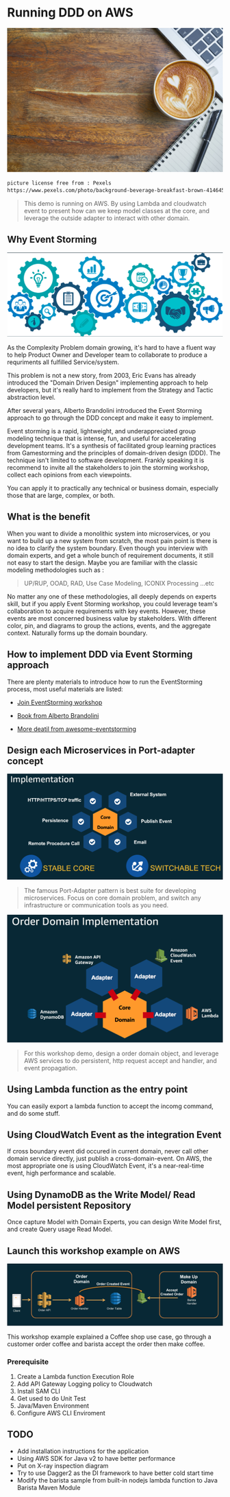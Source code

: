# Running DDD on AWS

![image](/documents/images/coffee.jpg)

```bash
picture license free from : Pexels
https://www.pexels.com/photo/background-beverage-breakfast-brown-414645/
```

>This demo is running on AWS. By using Lambda and cloudwatch event to present how can we keep model classes at the core, and leverage the outside adapter to interact with other domain.

## Why Event Storming

![image](/documents/images/problemsolving.png)

As the Complexity Problem domain growing, it's hard to have a fluent way to help Product Owner and Developer team to collaborate to produce a requriments all fulfilled Service/system.

This problem is not a new story, from 2003, Eric Evans has already introduced the "Domain Driven Design" implementing approach to help developers, but it's really hard to implement from the Strategy and Tactic abstraction level.

After several years, Alberto Brandolini introduced the Event Storming approach to go through the DDD concept and make it easy to implement. 

Event storming is a rapid, lightweight, and underappreciated group modeling technique that is intense, fun, and useful for accelerating development teams. It's a synthesis of facilitated group learning practices from Gamestorming and the principles of domain-driven design (DDD). The technique isn't limited to software development. Frankly speaking it is recommend to invite all the stakeholders to join the storming workshop, collect each opinions from each viewpoints.

You can apply it to practically any technical or business domain, especially those that are large, complex, or both.

## What is the benefit

When you want to divide a monolithic system into microservices, or you want to build up a new system from scratch, the most pain point is there is no idea to clarify the system boundary. Even though you interview with domain experts, and get a whole bunch of requirement documents, it still not easy to start the design. Maybe you are familiar with the classic modeling methodologies such as :

>UP/RUP, OOAD, RAD, Use Case Modeling, ICONIX Processing ...etc

No matter any one of these methodologies, all deeply depends on experts skill, but if you apply Event Storming workshop, you could leverage team's collaboration to acquire requirements with key events. However, these events are most concerned business value by stakeholders. With different color, pin, and diagrams to group the actions, events, and the aggregate context. Naturally forms up the domain boundary.

## How to implement DDD via Event Storming approach

There are plenty materials to introduce how to run the EventStorming process, most useful materials are listed:

* [Join EventStorming workshop](https://www.eventstorming.com/)

* [Book from Alberto Brandolini](https://www.eventstorming.com/book/)

* [More deatil from awesome-eventstorming](https://github.com/mariuszgil/awesome-eventstorming)

## Design each Microservices in Port-adapter concept

![image](/documents/images/implementation.png)

>The famous Port-Adapter pattern is best suite for developing microservices. Focus on core domain problem, and switch any infrastructure or communication tools as you need.

![image](/documents/images/orderdomain.png)

>For this workshop demo, design a order domain object, and leverage AWS services to do persistent, http request accept and handler, and event propagation.

## Using Lambda function as the entry point

You can easily export a lambda function to accept the incomg command, and do some stuff.

## Using CloudWatch Event as the integration Event

If cross boundary event did occured in current domain, never call other domain service directly, just publish a cross-domain-event. On AWS, the most appropriate one is using CloudWatch Event, it's a near-real-time event, high performance and scalable.

## Using DynamoDB as the Write Model/ Read Model persistent Repository

Once capture Model with Domain Experts, you can design Write Model first, and create Query usage Read Model.

## Launch this workshop example on AWS

![image](/documents/images/eventhandling.png)

This workshop example explained a Coffee shop use case, go through a customer order coffee and barista accept the order then make coffee.

### Prerequisite

1. Create a Lambda function Execution Role
2. Add API Gateway Logging policy to Cloudwatch
3. Install SAM CLI
4. Get used to do Unit Test
5. Java/Maven Environment
6. Configure AWS CLI Enviroment

## TODO

* Add installation instructions for the application
* Using AWS SDK for Java v2 to have better performance
* Put on X-ray inspection diagram
* Try to use Dagger2 as the DI framework to have better cold start time
* Modify the barista sample from built-in nodejs lambda function to Java Barista Maven Module
